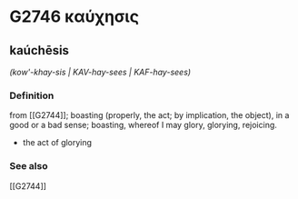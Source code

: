 # G2746 καύχησις

## kaúchēsis

_(kow'-khay-sis | KAV-hay-sees | KAF-hay-sees)_

### Definition

from [[G2744]]; boasting (properly, the act; by implication, the object), in a good or a bad sense; boasting, whereof I may glory, glorying, rejoicing.

- the act of glorying

### See also

[[G2744]]

